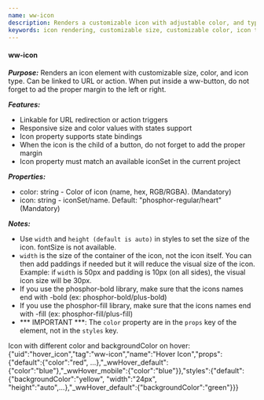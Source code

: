 ```yaml
---
name: ww-icon
description: Renders a customizable icon with adjustable color, and type, linkable to URL/action for interactive functionality.
keywords: icon rendering, customizable size, customizable color, icon type, linkable icon, responsive properties, state bindings, url redirection, action trigger, icon class name
---
```


#### ww-icon

***Purpose:***
Renders an icon element with customizable size, color, and icon type. Can be linked to URL or action.
When put inside a ww-button, do not forget to ad the proper margin to the left or right.

***Features:***
- Linkable for URL redirection or action triggers
- Responsive size and color values with states support
- Icon property supports state bindings
- When the icon is the child of a button, do not forget to add the proper margin
- Icon property must match an available iconSet in the current project

***Properties:***
- color: string - Color of icon (name, hex, RGB/RGBA). (Mandatory)
- icon: string - iconSet/name. Default: "phosphor-regular/heart" (Mandatory)

***Notes:***
- Use `width` and `height (default is auto)` in styles to set the size of the icon. fontSize is not available.
- `width` is the size of the container of the icon, not the icon itself. You can then add paddings if needed but it will reduce the visual size of the icon. Example: if `width` is 50px and padding is 10px (on all sides), the visual icon size will be 30px.
- If you use the phosphor-bold library, make sure that the icons names end with -bold (ex: phosphor-bold/plus-bold)
- If you use the phosphor-fill library, make sure that the icons names end with -fill (ex: phosphor-fill/plus-fill)
- *** IMPORTANT ***: The `color` property are in the `props` key of the element, not in the `styles` key.

<example>
  Icon with different color and backgroundColor on hover:
  {"uid":"hover_icon","tag":"ww-icon","name":"Hover Icon","props":{"default":{"color":"red", ...},"_wwHover_default":{"color":"blue"},"_wwHover_mobile":{"color":"blue"}},"styles":{"default":{"backgroundColor":"yellow", "width":"24px", "height":"auto",...},"_wwHover_default":{"backgroundColor":"green"}}}
</example>
